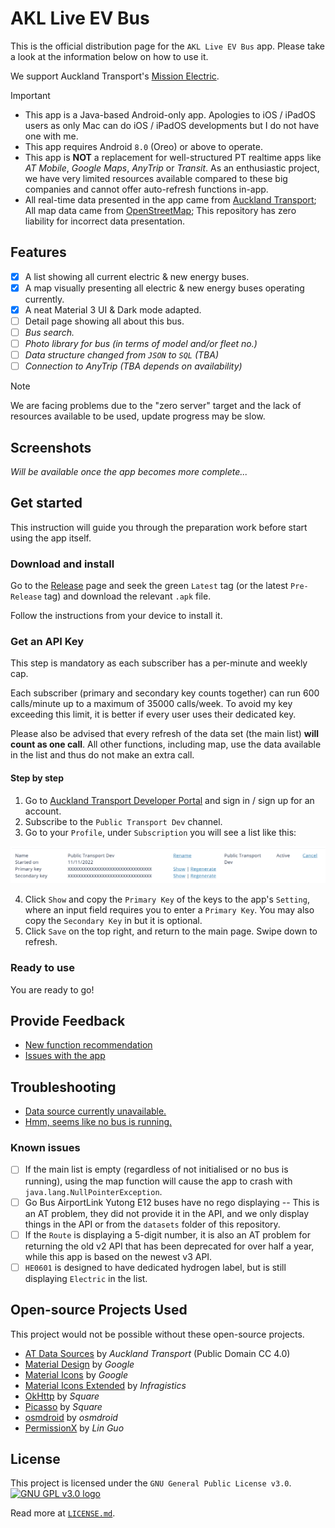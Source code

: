 # AKL Live EV Bus

This is the official distribution page for the `AKL Live EV Bus` app. Please take a look at the information below on how to use it.

We support Auckland Transport's [Mission Electric](https://at.govt.nz/about-us/sustainability/mission-electric/).

> [!IMPORTANT]
> - This app is a Java-based Android-only app. Apologies to iOS / iPadOS users as only Mac can do iOS / iPadOS developments but I do not have one with me.
> - This app requires Android `8.0` (Oreo) or above to operate.
> - This app is **NOT** a replacement for well-structured PT realtime apps like *AT Mobile*, *Google Maps*, *AnyTrip* or *Transit*. As an enthusiastic project, we have very limited resources available compared to these big companies and cannot offer auto-refresh functions in-app.
> - All real-time data presented in the app came from [Auckland Transport](https://at.govt.nz/about-us/at-data-sources); All map data came from [OpenStreetMap](https://www.openstreetmap.org/copyright); This repository has zero liability for incorrect data presentation.

## Features

- [x] A list showing all current electric & new energy buses.
- [x] A map visually presenting all electric & new energy buses operating currently.
- [x] A neat Material 3 UI & Dark mode adapted.
- [ ] Detail page showing all about this bus.
- [ ] _Bus search._
- [ ] _Photo library for bus (in terms of model and/or fleet no.)_
- [ ] _Data structure changed from `JSON` to `SQL` (TBA)_
- [ ] _Connection to AnyTrip (TBA depends on availability)_

> [!NOTE]
> We are facing problems due to the "zero server" target and the lack of resources available to be used, update progress may be slow.

## Screenshots

_Will be available once the app becomes more complete..._

## Get started

This instruction will guide you through the preparation work before start using the app itself.

### Download and install
Go to the [Release](https://github.com/Kevincnzuk/live-ev-bus-akl/releases) page and seek the green `Latest` tag (or the latest `Pre-Release` tag) and download the relevant `.apk` file.

Follow the instructions from your device to install it.

### Get an API Key

This step is mandatory as each subscriber has a per-minute and weekly cap.

Each subscriber (primary and secondary key counts together) can run 600 calls/minute up to a maximum of 35000 calls/week. To avoid my key exceeding this limit, it is better if every user uses their dedicated key.

Please also be advised that every refresh of the data set (the main list) **will count as one call**. All other functions, including map, use the data available in the list and thus do not make an extra call.

#### Step by step

1. Go to [Auckland Transport Developer Portal](https://dev-portal.at.govt.nz) and sign in / sign up for an account.
2. Subscribe to the `Public Transport Dev` channel.
3. Go to your `Profile`, under `Subscription` you will see a list like this:

![Key](images/keys.png)

4. Click `Show` and copy the `Primary Key` of the keys to the app's `Setting`, where an input field requires you to enter a `Primary Key`. You may also copy the `Secondary Key` in but it is optional.
5. Click `Save` on the top right, and return to the main page. Swipe down to refresh.

### Ready to use

You are ready to go!

## Provide Feedback

- [New function recommendation](https://github.com/Kevincnzuk/live-ev-bus-akl/discussions/categories/ideas)
- [Issues with the app](https://github.com/Kevincnzuk/live-ev-bus-akl/issues)

## Troubleshooting

- [Data source currently unavailable.](no_datasets.md)
- [Hmm, seems like no bus is running.](no_bus_running.md)

### Known issues

- [ ] If the main list is empty (regardless of not initialised or no bus is running), using the map function will cause the app to crash with `java.lang.NullPointerException`.
- [ ] Go Bus AirportLink Yutong E12 buses have no rego displaying -- This is an AT problem, they did not provide it in the API, and we only display things in the API or from the `datasets` folder of this repository.
- [ ] If the `Route` is displaying a 5-digit number, it is also an AT problem for returning the old v2 API that has been deprecated for over half a year, while this app is based on the newest v3 API.
- [ ] `HE0601` is designed to have dedicated hydrogen label, but is still displaying `Electric` in the list.

## Open-source Projects Used

This project would not be possible without these open-source projects.

- [AT Data Sources](https://at.govt.nz/about-us/at-data-sources) by _Auckland Transport_ (Public Domain CC 4.0)
- [Material Design](https://m3.material.io/) by _Google_
- [Material Icons](https://github.com/google/material-design-icons) by _Google_
- [Material Icons Extended](https://github.com/IgniteUI/material-icons-extended) by _Infragistics_
- [OkHttp](https://github.com/square/okhttp) by _Square_
- [Picasso](https://github.com/square/picasso) by _Square_
- [osmdroid](https://github.com/osmdroid/osmdroid) by _osmdroid_
- [PermissionX](https://github.com/guolindev/PermissionX) by _Lin Guo_

## License

This project is licensed under the `GNU General Public License v3.0`. [![GNU GPL v3.0 logo](https://www.gnu.org/graphics/gplv3-with-text-136x68.png)](https://www.gnu.org/graphics/license-logos.html)

Read more at [`LICENSE.md`](LICENSE.md).
